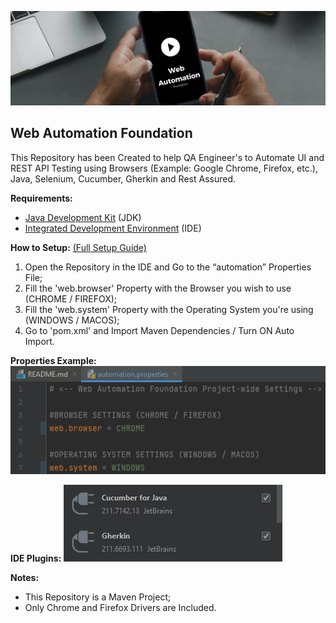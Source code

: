 ![Web Automation](/assets/banner.png)

## Web Automation Foundation

This Repository has been Created to help QA Engineer's to Automate UI and
REST API Testing using Browsers (Example: Google Chrome, Firefox, etc.), 
Java, Selenium, Cucumber, Gherkin and Rest Assured.

**Requirements:**
 - [Java Development Kit](https://www.oracle.com/pt/java/technologies/javase/javase8-archive-downloads.html) (JDK)
 - [Integrated Development Environment](https://www.jetbrains.com/idea/) (IDE)

**How to Setup:** [ (Full Setup Guide)](https://docs.google.com/document/d/1fo8leGX1xZh_o6tt0Pb8lWL438tECExo2lVuoRLtlK8/edit?usp=sharing)
1. Open the Repository in the IDE and Go to the “automation” Properties File;
2. Fill the 'web.browser' Property with the Browser you wish to use (CHROME / FIREFOX);
3. Fill the 'web.system' Property with the Operating System you're using (WINDOWS / MACOS);
4. Go to 'pom.xml' and Import Maven Dependencies / Turn ON Auto Import.

**Properties Example:**
![Example Properties](/assets/properties.png)

**IDE Plugins:**
![IDE Plugins](/assets/plugins.png)

**Notes:**
 - This Repository is a Maven Project;
 - Only Chrome and Firefox Drivers are Included.
